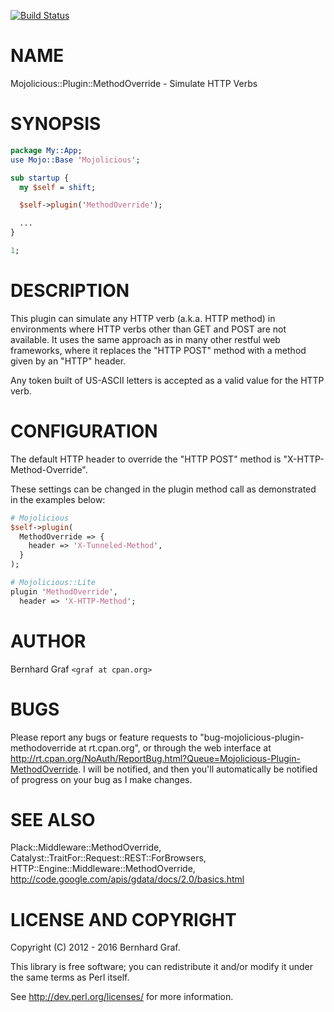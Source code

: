 [![Build Status](https://api.travis-ci.org/augensalat/mojolicious-plugin-methodoverride.svg?branch=master)](https://travis-ci.org/augensalat/mojolicious-plugin-methodoverride)

# NAME

Mojolicious::Plugin::MethodOverride - Simulate HTTP Verbs 

# SYNOPSIS

```perl
package My::App;
use Mojo::Base 'Mojolicious';

sub startup {
  my $self = shift;

  $self->plugin('MethodOverride');

  ...
}

1;
```

# DESCRIPTION

This plugin can simulate any HTTP verb (a.k.a. HTTP method) in
environments where HTTP verbs other than GET and POST are not available.
It uses the same approach as in many other restful web frameworks, where
it replaces the "HTTP POST" method with a method given by an "HTTP"
header.

Any token built of US-ASCII letters is accepted as a valid value for the
HTTP verb.

# CONFIGURATION

The default HTTP header to override the "HTTP POST" method is
"X-HTTP-Method-Override".

These settings can be changed in the plugin method call as demonstrated
in the examples below:

```perl
# Mojolicious
$self->plugin(
  MethodOverride => {
    header => 'X-Tunneled-Method',
  }
);

# Mojolicious::Lite
plugin 'MethodOverride',
  header => 'X-HTTP-Method';
```

# AUTHOR

Bernhard Graf `<graf at cpan.org>`

# BUGS

Please report any bugs or feature requests to 
"bug-mojolicious-plugin-methodoverride at rt.cpan.org", or through the
web interface at
http://rt.cpan.org/NoAuth/ReportBug.html?Queue=Mojolicious-Plugin-MethodOverride.
I will be notified, and then you'll automatically be notified of progress
 on your bug as I make changes.

# SEE ALSO

Plack::Middleware::MethodOverride,
Catalyst::TraitFor::Request::REST::ForBrowsers,
HTTP::Engine::Middleware::MethodOverride,
http://code.google.com/apis/gdata/docs/2.0/basics.html

# LICENSE AND COPYRIGHT

Copyright (C) 2012 - 2016 Bernhard Graf.

This library is free software; you can redistribute it and/or modify it
under the same terms as Perl itself.

See http://dev.perl.org/licenses/ for more information.

